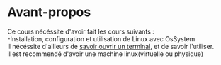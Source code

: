 # Avant-propos
Ce cours nécéssite d'avoir fait les cours suivants :<br>
-Installation, configuration et utilisation de Linux avec OsSystem<br>
Il nécéssite d'ailleurs de [savoir ouvrir un terminal](), et de savoir l'utiliser.<br>
il est recommendé d'avoir une machine linux(virtuelle ou physique)